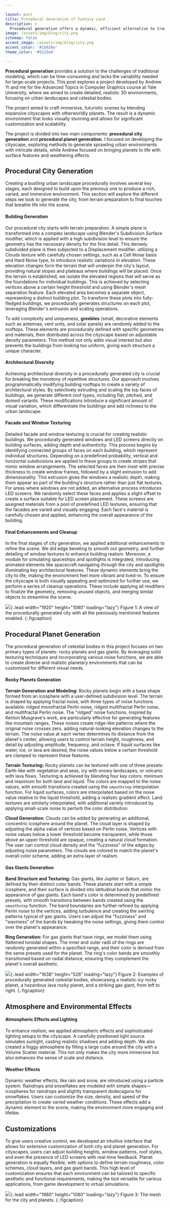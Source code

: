 ```yaml
---

layout: post  
title: Procedural Generation of Fantasy Land  
description: >  
  Procedural generation offers a dynamic, efficient alternative to traditional modeling methods, creating diverse and intricate environments.  
image: /assets/img/blog/city.png  
sitemap: false  
accent_image: /assets/img/blog/city.png  
accent_color: '#1b026e'  
theme_color: '#5225e6'

---
```


**Procedural generation** provides a solution to the challenges of traditional modeling, which can be time-consuming and lacks the variability needed for large-scale projects. This post explores a project developed by Andrew Yi and me for the Advanced Topics in Computer Graphics course at Yale University, where we aimed to create detailed, realistic 3D environments, focusing on urban landscapes and celestial bodies.

The project aimed to craft immersive, futuristic scenes by blending expansive cityscapes with otherworldly planets. The result is a dynamic environment that looks visually stunning and allows for significant customization and scalability.

The project is divided into two main components: **procedural city generation** and **procedural planet generation**. I focused on developing the cityscape, exploring methods to generate sprawling urban environments with intricate details, while Andrew focused on bringing planets to life with surface features and weathering effects.

## Procedural City Generation

Creating a bustling urban landscape procedurally involves several key stages, each designed to build upon the previous one to produce a rich, varied, and immersive environment. This section will explore the different steps we took to generate the city, from terrain preparation to final touches that breathe life into the scene.

#### Building Generation

Our procedural city starts with terrain preparation. A simple plane is transformed into a complex landscape using Blender's Subdivision Surface modifier, which is applied with a high subdivision level to ensure the geometry has the necessary density for the fine detail. This densely subdivided plane is then subjected to a Displacement modifier. utilizing a Clouds texture with carefully chosen settings, such as a Cell Noise basis and Hard Noise type, to introduce realistic variations in elevation. These elevation changes form the terrain that will underpin the city's layout, providing natural slopes and plateaus where buildings will be placed. Once the terrain is established, we isolate the elevated regions that will serve as the foundations for individual buildings. This is achieved by selecting vertices above a certain height threshold and using Blender's mesh separation feature. Each elevated area becomes a separate object, representing a distinct building plot. To transform these plots into fully-fledged buildings, we procedurally generates structures on each plot, leveraging Blender's extrusion and scaling operations. 

To add complexity and uniqueness, **greebles** (small, decorative elements such as antennas, vent units, and solar panels) are randomly added to the rooftops. These elements are procedurally defined with specific geometries and materials, then distributed across the cityscape based on adjustable density parameters. This method not only adds visual interest but also prevents the buildings from looking too uniform, giving each structure a unique character.

#### Architectural Diversity

Achieving architectural diversity in a procedurally generated city is crucial for breaking the monotony of repetitive structures. Our approach involves programmatically modifying building rooftops to create a variety of architectural styles. By selectively extruding and scaling the top faces of buildings, we generate different roof types, including flat, pitched, and domed variants. These modifications introduce a significant amount of visual variation, which differentiate the buildings and add richness to the urban landscape.

#### Facade and Window Texturing

Detailed facade and window texturing is crucial for creating realistic buildings. We procedurally generated windows and LED screens directly on building surfaces, adding depth and authenticity. This process begins by identifying connected groups of faces on each building, which represent individual structures. Depending on a predefined probability, vertical and horizontal subdivisions are applied to these groups to create stripes that mimic window arrangements. The selected faces are then inset with precise thickness to create window frames, followed by a slight extrusion to add dimensionality. This extrusion gives the windows a realistic depth, making them appear as part of the building's structure rather than just flat textures. For areas where windows are not added, an alternative process introduces LED screens. We randomly select these faces and applies a slight offset to create a surface suitable for LED screen placement. These screens are assigned materials from a pool of predefined LED textures, ensuring that the facades are varied and visually engaging. Each face's material is carefully chosen and applied, enhancing the overall appearance of the building.

#### Final Enhancements and Cleanup

In the final stages of city generation, we applied additional enhancements to refine the scene. We did edge beveling to smooth out geometry, and further detailing of window textures to enhance building realism. Moreover, a module for simulating spaceships and spotlights is integrated, introducing animated elements like spacecraft navigating through the city and spotlights illuminating key architectural features. These dynamic elements bring the city to life, making the environment feel more vibrant and lived-in. To ensure the cityscape is both visually appealing and optimized for further use, we perform a series of cleanup operations. These include applying all modifiers to finalize the geometry, removing unused objects, and merging similar objects to streamline the scene.

![](/assets/img/blog/city-partial.png){:.lead width="1920" height="1080" loading="lazy"}
Figure 1: A view of the procedurally generated city with all the previously mentioned features enabled.
{:.figcaption}

## Procedural Planet Generation

The procedural generation of celestial bodies in this project focuses on two primary types of planets: rocky planets and gas giants. By leveraging solid texturing techniques and incorporating various noise functions, we are able to create diverse and realistic planetary environments that can be customized for different visual needs.

#### Rocky Planets Generation

**Terrain Generation and Modeling:** Rocky planets begin with a base shape formed from an icosphere with a user-defined subdivision level. The terrain is shaped by applying fractal noise, with three types of noise functions available: ridged monofractal Perlin noise, ridged multifractal Perlin noise, and multifractal Perlin noise. The "ridged" noise functions, inspired by Kenton Musgrave's work, are particularly effective for generating features like mountain ranges. These noises create ridge-like patterns where the original noise crosses zero, adding natural-looking elevation changes to the terrain. The noise value at each vertex determines its distance from the planet's center, allowing users to control terrain height, roughness, and detail by adjusting amplitude, frequency, and octave. If liquid surfaces like water, ice, or lava are desired, the noise values below a certain threshold are clamped to represent these features.

**Terrain Texturing:** Rocky planets can be textured with one of three presets: Earth-like with vegetation and seas, icy with snowy landscapes, or volcanic with lava flows. Texturing is achieved by blending four key colors: minimum and maximum for both land and liquid. The colors are mapped to the noise values, with smooth transitions created using the `smoothstep` interpolation function. For liquid surfaces, colors are interpolated based on the noise value relative to the liquid threshold, adding a realistic gradient effect. Land textures are similarly interpolated, with additional variety introduced by applying small-scale noise to perturb the color distribution.

**Cloud Generation:** Clouds can be added by generating an additional, concentric icosphere around the planet. The cloud layer is shaped by adjusting the alpha value of vertices based on Perlin noise. Vertices with noise values below a lower threshold become transparent, while those above an upper threshold are opaque, creating a natural cloud formation. The user can control cloud density and the "fuzziness" of the edges by adjusting noise parameters. The clouds are colored to match the planet's overall color scheme, adding an extra layer of realism.

#### Gas Giants Generation

**Band Structure and Texturing:** Gas giants, like Jupiter or Saturn, are defined by their distinct color bands. These planets start with a simple icosphere, and their surface is divided into latitudinal bands that mimic the appearance of gas giants. Each band's color is determined by predefined presets, with smooth transitions between bands created using the `smoothstep` function. The band boundaries are further refined by applying Perlin noise to the vertices, adding turbulence and creating the swirling patterns typical of gas giants. Users can adjust the "fuzziness" and "waviness" of the bands by tweaking the noise settings, giving them control over the planet's appearance.

**Ring Generation:** For gas giants that have rings, we model them using flattened toroidal shapes. The inner and outer radii of the rings are randomly generated within a specified range, and their color is derived from the same presets used for the planet. The ring's color bands are smoothly transitioned based on radial distance, ensuring they complement the planet's overall aesthetic.

![](/assets/img/blog/planets.png){:.lead width="1638" height="526" loading="lazy"}
Figure 2: Examples of procedurally generated celestial bodies, showcasing a realistic icy rocky planet, a hazardous lava rocky planet, and a striking gas giant, from left to right.
{:.figcaption}

## Atmosphere and Environmental Effects

#### Atmospheric Effects and Lighting

To enhance realism, we applied atmospheric effects and sophisticated lighting setups to the cityscape. A carefully positioned light source simulates sunlight, casting realistic shadows and adding depth. We also created a foggy atmosphere by filling a large cube around the city with a Volume Scatter material. This not only makes the city more immersive but also enhances the sense of scale and distance.

#### Weather Effects

Dynamic weather effects, like rain and snow, are introduced using a particle system. Raindrops and snowflakes are modeled with simple shapes—icospheres for raindrops and slightly transparent dodecagons for snowflakes. Users can customize the size, density, and speed of the precipitation to create varied weather conditions. These effects add a dynamic element to the scene, making the environment more engaging and lifelike.


## Customizations

To give users creative control, we developed an intuitive interface that allows for extensive customization of both city and planet generation. For cityscapes, users can adjust building heights, window patterns, roof styles, and even the presence of LED screens with real-time feedback. Planet generation is equally flexible, with options to define terrain roughness, color schemes, cloud layers, and gas giant bands. This high level of customization ensures that each environment can be tailored to specific aesthetic and functional requirements, making the tool versatile for various applications, from game development to virtual simulations.

![](/assets/img/blog/city-model.png){:.lead width="1980" height="1080" loading="lazy"}
Figure 3: The mesh for the city and planets.
{:.figcaption}